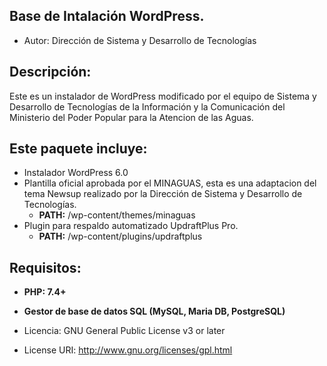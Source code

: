 ## Base de Intalación WordPress.
- Autor: Dirección de Sistema y Desarrollo de Tecnologías

## Descripción: 
Este es un instalador de WordPress modificado por el equipo de Sistema y Desarrollo de Tecnologías de la Información y la Comunicación  del Ministerio del Poder Popular para la Atencion de las Aguas.

## Este paquete incluye:
- Instalador WordPress 6.0
- Plantilla oficial aprobada por el MINAGUAS, esta es una adaptacion del tema Newsup realizado por la Dirección de Sistema y Desarrollo de Tecnologías.
    - **PATH:** /wp-content/themes/minaguas
- Plugin para respaldo automatizado UpdraftPlus Pro.
    - **PATH:** /wp-content/plugins/updraftplus

## Requisitos:
- **PHP: 7.4+**
- **Gestor de base de datos SQL (MySQL, Maria DB, PostgreSQL)**

- Licencia: GNU General Public License v3 or later
- License URI: http://www.gnu.org/licenses/gpl.html